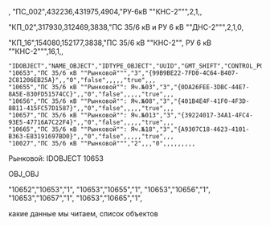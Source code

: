 ,
"ПС_002",432236,431975,4904,"РУ-6кВ ""КНС-2""",2,1,,

"КП_02",317930,312469,3838,"ПС 35/6 кВ и РУ 6 кВ ""ДНС-2""",2,1,0,

"КП_16",154080,152177,3838,"ПС 35/6 кВ ""КНС-2"", РУ 6 кВ ""КНС-2""",16,1,,


```csv
"IDOBJECT","NAME_OBJECT","IDTYPE_OBJECT","UUID","GMT_SHIFT","CONTROL_POWER","INZONE_ONLY","CONTROL_HOLES","CONTROL_HOUR","TARIF","IDCTG","DAYLIGHT","IDTGROUP","IDMAXPOWER","SHORT_NAME"
"10653","ПС 35/6 кВ ""Рынковой""","3","{99B9BE22-7FD0-4C64-B407-2C81206EB25A}",,"0","false",,,,,"true",,,
"10655","ПС 35/6 кВ ""Рынковой"": Яч.№03","3","{0DA26FEE-3DBC-44E7-8A5E-830FD51574CC}",,"0","false",,,,,"true",,,
"10656","ПС 35/6 кВ ""Рынковой"": Яч.№08","3","{401B4E4F-41F0-4F3D-8B11-415FC57D1587}",,"0","false",,,,,"true",,,
"10657","ПС 35/6 кВ ""Рынковой"": Яч.№013","3","{39224017-34A1-4FC4-93E5-47716A7C22F4}",,"0","false",,,,,"true",,,
"10665","ПС 35/6 кВ ""Рынковой"": Яч.№18","3","{A9307C18-4623-4101-B363-E83191697BD0}",,"0","false",,,,,"true",,,
"10027","ПС 35/6 кВ ""Рынковой""","2",,,"0",,,,,,,,,
```





Рынковой: 
IDOBJECT 10653


OBJ_OBJ

"10652","10653","1",
"10653","10655","1",
"10653","10656","1",
"10653","10657","1",
"10653","10665","1",



какие данные мы читаем, список объектов


